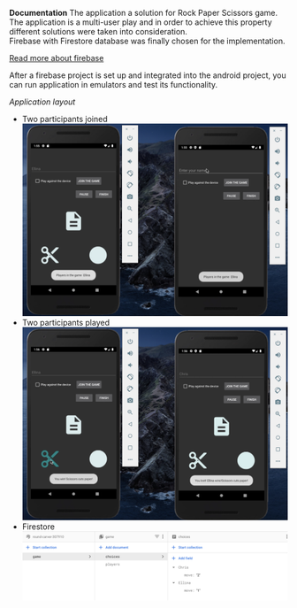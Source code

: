 **Documentation**
The application a solution for Rock Paper Scissors game. </br>
The application is a multi-user play and in order to achieve this property different solutions were taken into consideration. </br>
Firebase with Firestore database was finally chosen for the implementation. </br> 

[Read more about firebase]( https://console.firebase.google.com/ )

After a firebase project is set up and integrated into the android project, you can run application in emulators and test its functionality. </br> 

*Application layout*
* Two participants joined </br>
![plot](./twoParticipantsJoined.png)
* Two participants played </br>
![plot](./twoParticipantsPlyed.png)
* Firestore </br>
![plot](./firebase.png)


 





